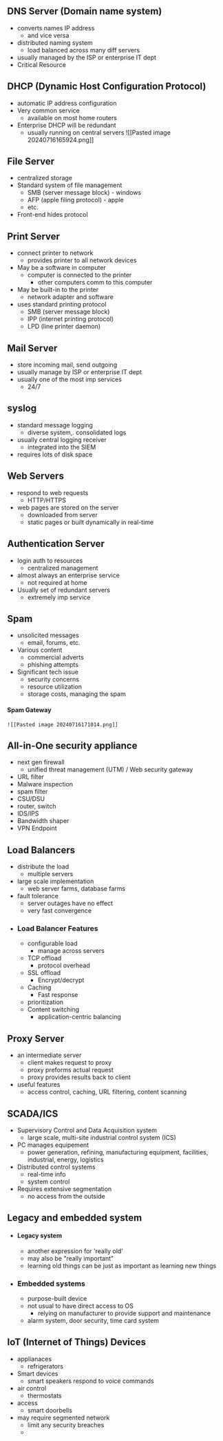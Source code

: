 ## DNS Server (Domain name system) 
- converts names IP address
	- and vice versa
- distributed naming system 
	-  load  balanced across many diff servers
- usually managed by the ISP or enterprise IT dept
- Critical Resource


## DHCP (Dynamic Host Configuration Protocol)
- automatic IP address configuration
- Very common service
	- available on most home routers
- Enterprise DHCP will be redundant 
	- usually running on central servers
![[Pasted image 20240716165924.png]]

## File Server
- centralized storage
- Standard system of file management
	-  SMB (server message block) - windows
	- AFP (apple filing protocol) - apple
	- etc.
- Front-end hides protocol

## Print Server
- connect printer to network
	- provides printer to all network devices
- May be a software in computer
	- computer is connected to the printer 
		- other computers comm to this computer
- May be built-in to the printer
	- network adapter and software
- uses standard printing protocol
	- SMB (server message block)
	- IPP (internet printing protocol)
	- LPD (line printer daemon)

## Mail Server
- store incoming mail, send outgoing
- usually manage by ISP or enterprise IT dept
- usually one of the most imp services
	- 24/7 

## syslog
- standard message logging
	- diverse system,. consolidated logs
- usually central logging receiver
	- integrated into the SIEM
- requires lots of disk space

## Web Servers
- respond to web requests
	- HTTP/HTTPS
- web pages are stored on the server
	- downloaded from server
	- static pages or built dynamically in real-time

## Authentication Server
- login auth to resources
	- centralized management
- almost always an enterprise service
	- not required at home
- Usually set of redundant servers
	- extremely imp service

## Spam
- unsolicited messages
	- email, forums, etc.
- Various content
	- commercial adverts
	- phishing attempts
- Significant tech issue
	- security concerns
	- resource utilization 
	- storage costs, managing the spam
#### Spam Gateway
	![[Pasted image 20240716171014.png]]
	

## All-in-One security appliance
- next gen firewall
	- unified threat management (UTM) / Web security gateway
- URL filter
- Malware inspection
- spam filter
- CSU/DSU
- router, switch
- IDS/IPS 
- Bandwidth shaper
- VPN Endpoint

## Load Balancers
- distribute the load
	- multiple servers
- large scale implementation 
	- web server farms, database farms
- fault tolerance 
	- server outages have no effect
	- very fast convergence
- ### Load Balancer Features
	- configurable load
		- manage across servers
	- TCP offload
		- protocol overhead
	- SSL offload
		- Encrypt/decrypt
	- Caching
		- Fast response
	- prioritization 
	-  Content switching
		- application-centric balancing

## Proxy Server
- an intermediate server
	- client makes request to proxy
	- proxy preforms actual request
	- proxy provides results back to client
- useful features
	- access control, caching, URL filtering, content scanning

## SCADA/ICS
- Supervisory Control and Data Acquisition system 
	- large scale, multi-site industrial control system (ICS)
- PC manages equipement
	- power generation, refining, manufacturing equipment, facilities, industrial, energy, logistics
- Distributed control systems
	- real-time info
	- system control
- Requires extensive segmentation 
	- no access from the outside

## Legacy and embedded system
- #### Legacy system
	- another expression for 'really old'
	- may also be "really important"
	- learning old things can be just as important as learning new things
- ### Embedded systems
	- purpose-built device
	- not usual to have direct access to OS
		- relying on manufacturer to provide support and maintenance 
	- alarm system, door security, time card system

## IoT (Internet of Things) Devices
- applianaces
	- refrigerators
- Smart devices
	- smart speakers respond to voice commands
- air control
	- thermostats
- access 
	- smart doorbells
- may require segmented network
	- limit any security breaches
	- 